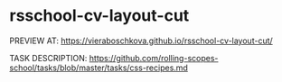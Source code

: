 # rsschool-cv-layout-cut

PREVIEW AT:
https://vieraboschkova.github.io/rsschool-cv-layout-cut/

TASK DESCRIPTION:
https://github.com/rolling-scopes-school/tasks/blob/master/tasks/css-recipes.md
